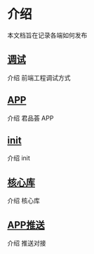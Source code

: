 # 介绍

本文档旨在记录各端如何发布

## [调试](./debug.md)

介绍 前端工程调试方式

## [APP](./app.md)

介绍 君品荟 APP

## [init](./init.md)

介绍 init

## [核心库](./core.md)

介绍 核心库

## [APP推送](./push.md)

介绍 推送对接
